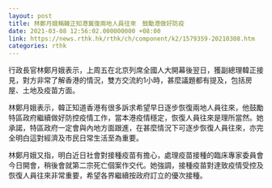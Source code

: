 ```yaml
---
layout: post
title: 林鄭月娥稱韓正知港冀復兩地人員往來　鼓勵港做好防疫
date: 2021-03-08 12:56:02.000000000 +08:00
link: https://news.rthk.hk/rthk/ch/component/k2/1579359-20210308.htm
categories: rthk
---
```


行政長官林鄭月娥表示，上周五在北京列席全國人大開幕後翌日，獲副總理韓正接見，對方非常了解香港的情況，雙方交流約1小時，甚麼議題都有提及，包括房屋、土地及疫苗方面。

林鄭月娥表示，韓正知道香港有很多訴求希望早日逐步恢復兩地人員往來，他鼓勵特區政府繼續做好防控疫情工作，當本港疫情穩定，恢復人員往來是理所當然。她承諾，特區政府一定會與內地方面跟進，在甚麼情況下可逐步恢復人員往來，亦完全明白這對經濟及市民日常生活至為重要。

林鄭月娥又指，明白近日社會對接種疫苗有擔心，處理疫苗接種的臨床專家委員會今日開會，稍後會就第二宗死亡個案作交代。她強調，接種疫苗對達致疫情受控及恢復人員往來非常重要，希望各界繼續按政府訂立的優次接種。
